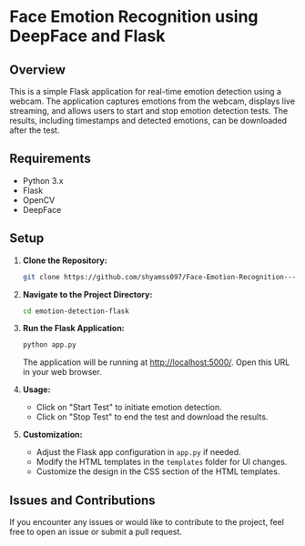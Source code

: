 # Face Emotion Recognition using DeepFace and Flask

## Overview

This is a simple Flask application for real-time emotion detection using a webcam. The application captures emotions from the webcam, displays live streaming, and allows users to start and stop emotion detection tests. The results, including timestamps and detected emotions, can be downloaded after the test.

## Requirements

- Python 3.x
- Flask
- OpenCV
- DeepFace


## Setup

1. **Clone the Repository:**

    ```bash
    git clone https://github.com/shyamss097/Face-Emotion-Recognition---DeepFace-and-Flask
    ```

2. **Navigate to the Project Directory:**

    ```bash
    cd emotion-detection-flask
    ```


3. **Run the Flask Application:**

    ```bash
    python app.py
    ```

    The application will be running at [http://localhost:5000/](http://localhost:5000/). Open this URL in your web browser.

4. **Usage:**

    - Click on "Start Test" to initiate emotion detection.
    - Click on "Stop Test" to end the test and download the results.
    

5. **Customization:**

    - Adjust the Flask app configuration in `app.py` if needed.
    - Modify the HTML templates in the `templates` folder for UI changes.
    - Customize the design in the CSS section of the HTML templates.

## Issues and Contributions

If you encounter any issues or would like to contribute to the project, feel free to open an issue or submit a pull request.


